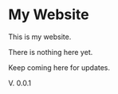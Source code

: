 
# My Website

This is my website.

There is nothing here yet.

Keep coming here for updates.

V. 0.0.1

